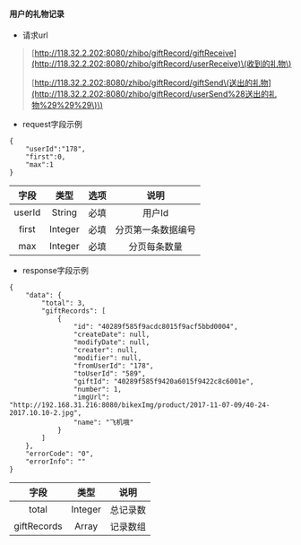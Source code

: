 #### 用户的礼物记录

* 请求url

> [http://118.32.2.202:8080/zhibo/giftRecord/giftReceive](http://118.32.2.202:8080/zhibo/giftRecord/userReceive)\(收到的礼物\)
>
> [http://118.32.2.202:8080/zhibo/giftRecord/giftSend\(送出的礼物](http://118.32.2.202:8080/zhibo/giftRecord/userSend%28送出的礼物%29%29%29\)\)

* request字段示例

```
{
    "userId":"178",
    "first":0,
    "max":1
}
```

| 字段 | 类型 | 选项 | 说明 |
| :---: | :---: | :---: | :---: |
| userId | String | 必填 | 用户Id |
| first | Integer | 必填 | 分页第一条数据编号 |
| max | Integer | 必填 | 分页每条数量 |

* response字段示例

```
{
    "data": {
        "total": 3,
        "giftRecords": [
            {
                "id": "40289f585f9acdc8015f9acf5bbd0004",
                "createDate": null,
                "modifyDate": null,
                "creater": null,
                "modifier": null,
                "fromUserId": "178",
                "toUserId": "589",
                "giftId": "40289f585f9420a6015f9422c8c6001e",
                "number": 1,
                "imgUrl": "http://192.168.31.216:8080/bikexImg/product/2017-11-07-09/40-24-2017.10.10-2.jpg",
                "name": "飞机哦"
            }
        ]
    },
    "errorCode": "0",
    "errorInfo": ""
}
```

| 字段 | 类型 | 说明 |
| :---: | :---: | :---: |
| total | Integer | 总记录数 |
| giftRecords | Array | 记录数组 |



